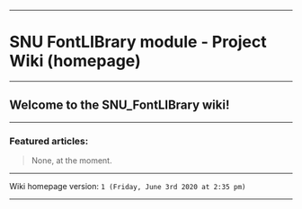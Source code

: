 
***

# SNU FontLIBrary module - Project Wiki (homepage)

***

## Welcome to the SNU_FontLIBrary wiki!

***

### Featured articles:

> None, at the moment.

***

Wiki homepage version: `1 (Friday, June 3rd 2020 at 2:35 pm)`

***
